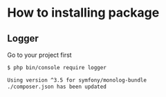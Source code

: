 # How to installing package

## Logger

Go to your project first

```bash
$ php bin/console require logger
```

```bash
Using version ^3.5 for symfony/monolog-bundle
./composer.json has been updated
```
